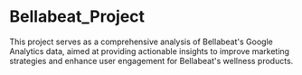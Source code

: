 # Bellabeat_Project

This project serves as a comprehensive analysis of Bellabeat's Google Analytics data, aimed at providing actionable insights to improve marketing strategies and enhance user engagement for Bellabeat's wellness products.    
         